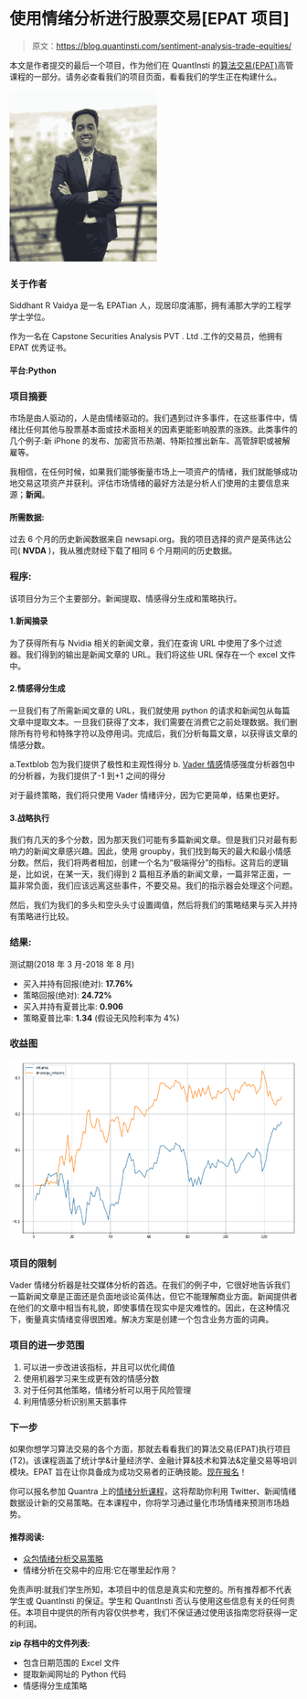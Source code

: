 # 使用情绪分析进行股票交易[EPAT 项目]

> 原文：<https://blog.quantinsti.com/sentiment-analysis-trade-equities/>

本文是作者提交的最后一个项目，作为他们在 QuantInsti 的[算法交易(EPAT)](https://www.quantinsti.com/epat)高管课程的一部分。请务必查看我们的项目页面，看看我们的学生正在构建什么。

![Siddhant Vaidya](img/ad00970e7eb7c68f55c6a41cdfc1a804.png)

### **关于作者**

Siddhant R Vaidya 是一名 EPATian 人，现居印度浦那，拥有浦那大学的工程学学士学位。

作为一名在 Capstone Securities Analysis PVT . Ltd .工作的交易员，他拥有 EPAT 优秀证书。

#### 平台:Python

### **项目摘要**

市场是由人驱动的，人是由情绪驱动的。我们遇到过许多事件，在这些事件中，情绪比任何其他与股票基本面或技术面相关的因素更能影响股票的涨跌。此类事件的几个例子:新 iPhone 的发布、加密货币热潮、特斯拉推出新车、高管辞职或被解雇等。

我相信，在任何时候，如果我们能够衡量市场上一项资产的情绪，我们就能够成功地交易这项资产并获利。评估市场情绪的最好方法是分析人们使用的主要信息来源；**新闻**。

#### 所需数据:

过去 6 个月的历史新闻数据来自 newsapi.org。我的项目选择的资产是英伟达公司( **NVDA** )，我从雅虎财经下载了相同 6 个月期间的历史数据。

### **程序:**

该项目分为三个主要部分。新闻提取、情感得分生成和策略执行。

#### 1.新闻摘录

为了获得所有与 Nvidia 相关的新闻文章，我们在查询 URL 中使用了多个过滤器。我们得到的输出是新闻文章的 URL。我们将这些 URL 保存在一个 excel 文件中。

#### 2.情感得分生成

一旦我们有了所需新闻文章的 URL，我们就使用 python 的请求和新闻包从每篇文章中提取文本。一旦我们获得了文本，我们需要在消费它之前处理数据。我们删除所有符号和特殊字符以及停用词。完成后，我们分析每篇文章，以获得该文章的情感分数。

a.Textblob 包为我们提供了极性和主观性得分 b. [Vader 情感](/vader-sentiment/)情感强度分析器包中的分析器，为我们提供了-1 到+1 之间的得分

对于最终策略，我们将只使用 Vader 情绪评分，因为它更简单，结果也更好。

#### 3.战略执行

我们有几天的多个分数，因为那天我们可能有多篇新闻文章。但是我们只对最有影响力的新闻文章感兴趣。因此，使用 groupby，我们找到每天的最大和最小情感分数。然后，我们将两者相加，创建一个名为“极端得分”的指标。这背后的逻辑是，比如说，在某一天，我们得到 2 篇相互矛盾的新闻文章，一篇非常正面，一篇非常负面，我们应该远离这些事件，不要交易。我们的指示器会处理这个问题。

然后，我们为我们的多头和空头头寸设置阈值，然后将我们的策略结果与买入并持有策略进行比较。

### **结果:**

测试期(2018 年 3 月-2018 年 8 月)

*   买入并持有回报(绝对): **17.76%**
*   策略回报(绝对): **24.72%**
*   买入并持有夏普比率: **0.906**
*   策略夏普比率: **1.34** (假设无风险利率为 4%)

### **收益图**

![Graph of returns](img/3f075d6c4a10ec7a0c61a0c4f9af5216.png)

### **项目的限制**

Vader 情绪分析器是社交媒体分析的首选。在我们的例子中，它很好地告诉我们一篇新闻文章是正面还是负面地谈论英伟达，但它不能理解商业方面。新闻提供者在他们的文章中相当有礼貌，即使事情在现实中是灾难性的。因此，在这种情况下，衡量真实情绪变得很困难。解决方案是创建一个包含业务方面的词典。

### **项目的进一步范围**

1.  可以进一步改进该指标，并且可以优化阈值
2.  使用机器学习来生成更有效的情感分数
3.  对于任何其他策略，情绪分析可以用于风险管理
4.  利用情感分析识别黑天鹅事件

### **下一步**

如果你想学习算法交易的各个方面，那就去看看我们的算法交易(EPAT)执行项目(T2)。该课程涵盖了统计学&计量经济学、金融计算&技术和算法&定量交易等培训模块。EPAT 旨在让你具备成为成功交易者的正确技能。[现在报名](https://www.quantinsti.com/epat/)！

你可以报名参加 Quantra 上的[情绪分析课程](https://quantra.quantinsti.com/course/sentiment-analysis-in-trading)，这将帮助你利用 Twitter、新闻情绪数据设计新的交易策略。在本课程中，你将学习通过量化市场情绪来预测市场趋势。

#### 推荐阅读:

*   [众包情绪分析交易策略](/crowdsourced-sentiment-analysis-strategy)
*   情绪分析在交易中的应用:它在哪里起作用？

免责声明:就我们学生所知，本项目中的信息是真实和完整的。所有推荐都不代表学生或 QuantInsti 的保证。学生和 QuantInsti 否认与使用这些信息有关的任何责任。本项目中提供的所有内容仅供参考，我们不保证通过使用该指南您将获得一定的利润。

**zip 存档中的文件列表:**

*   包含日期范围的 Excel 文件
*   提取新闻网址的 Python 代码
*   情感得分生成策略